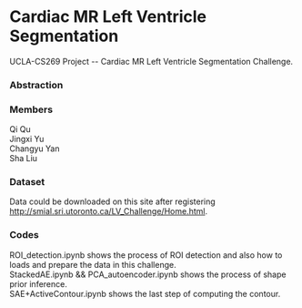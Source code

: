 # Cardiac MR Left Ventricle Segmentation
UCLA-CS269 Project -- Cardiac MR Left Ventricle Segmentation Challenge.

### Abstraction
  
  
### Members
Qi Qu  
Jingxi Yu  
Changyu Yan  
Sha Liu  

### Dataset
Data could be downloaded on this site after registering http://smial.sri.utoronto.ca/LV_Challenge/Home.html. 

### Codes 
ROI_detection.ipynb shows the process of ROI detection and also how to loads and prepare the data in this challenge.  
StackedAE.ipynb && PCA_autoencoder.ipynb shows the process of shape prior inference.  
SAE+ActiveContour.ipynb shows the last step of computing the contour.  


